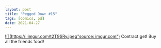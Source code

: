 ```yaml
---
layout: post
title: "Pegged Down #15"
tags: [comics, pd]
date: 2021-04-27
---
```

<!-- #96 -->
[![](https://i.imgur.com/t2T9SRy.jpeg"source: imgur.com")](https://i.imgur.com/t2T9SRy.jpeg)
Contract get! Buy all the friends food!
